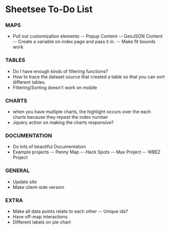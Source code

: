 # Sheetsee To-Do List

### MAPS
- Pull out customization elements
-- Popup Content
-- GeoJSON Content
-- Create a variable on index page and pass it in. 
-- Make fit bounds work

### TABLES
- Do I have enough kinds of filtering functions?
- How to trace the dataset source that created a table so that you can sort different tables.
- Filtering/Sorting doesn't work on mobile

### CHARTS
- when you have multiple charts, the highlight occurs over the each charts because they repeat the index number
- Jquery action on making the charts responsive?

### DOCUMENTATION
- Do lots of beautiful Documentation
- Example projects
-- Penny Map
-- Hack Spots
-- Max Project
-- WBEZ Project

### GENERAL  
- Update site
- Make client-side version

### EXTRA
- Make all data points relate to each other
-- Unique ids?	
- Have off-map interactions
- Different labels on pie chart

